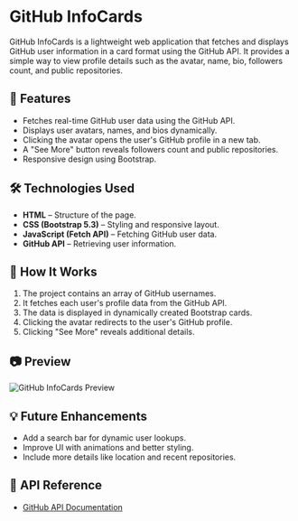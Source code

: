 # GitHub InfoCards

GitHub InfoCards is a lightweight web application that fetches and displays GitHub user information in a card format using the GitHub API. It provides a simple way to view profile details such as the avatar, name, bio, followers count, and public repositories.

## 🚀 Features
- Fetches real-time GitHub user data using the GitHub API.
- Displays user avatars, names, and bios dynamically.
- Clicking the avatar opens the user's GitHub profile in a new tab.
- A "See More" button reveals followers count and public repositories.
- Responsive design using Bootstrap.

## 🛠️ Technologies Used
- **HTML** – Structure of the page.
- **CSS (Bootstrap 5.3)** – Styling and responsive layout.
- **JavaScript (Fetch API)** – Fetching GitHub user data.
- **GitHub API** – Retrieving user information.

## 📌 How It Works
1. The project contains an array of GitHub usernames.
2. It fetches each user's profile data from the GitHub API.
3. The data is displayed in dynamically created Bootstrap cards.
4. Clicking the avatar redirects to the user's GitHub profile.
5. Clicking "See More" reveals additional details.

## 📷 Preview
![GitHub InfoCards Preview](https://via.placeholder.com/600x300?text=GitHub+InfoCards+Preview)

## 💡 Future Enhancements
- Add a search bar for dynamic user lookups.
- Improve UI with animations and better styling.
- Include more details like location and recent repositories.

## 🔗 API Reference
- [GitHub API Documentation](https://docs.github.com/en/rest)

